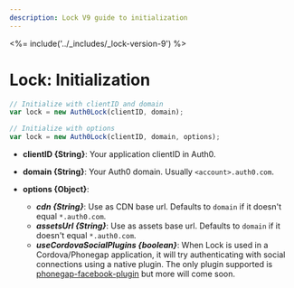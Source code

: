 ```yaml
---
description: Lock V9 guide to initialization
---
```


<%= include('../_includes/_lock-version-9') %>

# Lock: Initialization

```javascript
// Initialize with clientID and domain
var lock = new Auth0Lock(clientID, domain);

// Initialize with options
var lock = new Auth0Lock(clientID, domain, options);
```

- **clientID {String}**: Your application clientID in Auth0.
- **domain {String}**: Your Auth0 domain. Usually ```<account>.auth0.com```.

- **options {Object}**:
  - _**cdn {String}**_: Use as CDN base url. Defaults to `domain` if it doesn't equal `*.auth0.com`.
  - _**assetsUrl {String}**_: Use as assets base url. Defaults to `domain` if it doesn't equal `*.auth0.com`.
  - _**useCordovaSocialPlugins {boolean}**_: When Lock is used in a Cordova/Phonegap application, it will try authenticating with social connections using a native plugin. The only plugin supported is [phonegap-facebook-plugin](https://github.com/Wizcorp/phonegap-facebook-plugin) but more will come soon.
